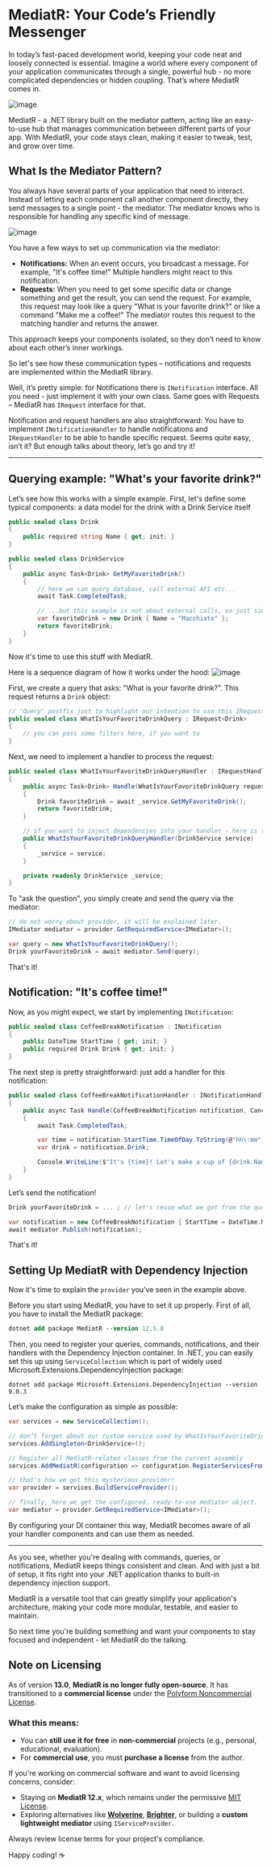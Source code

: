 # MediatR: Your Code’s Friendly Messenger

In today’s fast-paced development world, keeping your code neat and loosely connected is essential.
Imagine a world where every component of your application communicates through a single, powerful hub - no more complicated dependencies or hidden coupling.
That’s where MediatR comes in.

![image](https://github.com/user-attachments/assets/0a2dbb73-5a75-4e50-9029-01a1de6a263d)


MediatR - a .NET library built on the mediator pattern, acting like an easy-to-use hub that manages communication between different parts of your app. With MediatR, your code stays clean, making it easier to tweak, test, and grow over time.

## What Is the Mediator Pattern?

You always have several parts of your application that need to interact. Instead of letting each component call another component directly, they send messages to a single point - the mediator. The mediator knows who is responsible for handling any specific kind of message.

![image](https://github.com/user-attachments/assets/d3d4dc80-f2b3-4068-8e8a-e7c084c2cd94)

You have a few ways to set up communication via the mediator:
- **Notifications:** When an event occurs, you broadcast a message. For example, "It's coffee time!" Multiple handlers might react to this notification.
- **Requests:** When you need to get some specific data or change something and get the result, you can send the request. For example, this request may look like a query "What is your favorite drink?" or like a command "Make me a coffee!" The mediator routes this request to the matching handler and returns the answer. 


This approach keeps your components isolated, so they don’t need to know about each other’s inner workings. 

So let's see how these communication types – notifications and requests are implemented within the MediatR library. 

Well, it’s pretty simple: for Notifications there is `INotification` interface. All you need - just implement it with your own class. Same goes with Requests – MediatR has `IRequest` interface for that.  

Notification and request handlers are also straightforward: You have to implement `INotificationHandler` to handle notifications and `IRequestHandler` to be able to handle specific request. 
Seems quite easy, isn’t it? But enough talks about theory, let’s go and try it! 

---

## Querying example: "What's your favorite drink?"

Let’s see how this works with a simple example. 
First, let's define some typical components: a data model for the drink with a Drink Service itself

```c#
public sealed class Drink
{
    public required string Name { get; init; }
}

public sealed class DrinkService
{
    public async Task<Drink> GetMyFavoriteDrink()
    {
        // here we can query database, call external API etc...
        await Task.CompletedTask;

        // ...but this example is not about external calls, so just simply create one instance of Drink:
        var favoriteDrink = new Drink { Name = "Macchiato" };
        return favoriteDrink;
    }
}
```

Now it's time to use this stuff with MediatR.

Here is a sequence diagram of how it works under the hood:
![image](https://github.com/user-attachments/assets/3435646d-c7eb-468c-8c12-24d357839fcf)

First, we create a query that asks: "What is your favorite drink?". This request returns a `Drink` object:

```c#
// 'Query' postfix just to highlight our intention to use this IRequest implementation as a Query.  
public sealed class WhatIsYourFavoriteDrinkQuery : IRequest<Drink>
{
    // you can pass some filters here, if you want to
}
```

Next, we need to implement a handler to process the request:

```c#
public sealed class WhatIsYourFavoriteDrinkQueryHandler : IRequestHandler<WhatIsYourFavoriteDrinkQuery, Drink>
{
    public async Task<Drink> Handle(WhatIsYourFavoriteDrinkQuery request, CancellationToken cancellationToken)
    {
        Drink favoriteDrink = await _service.GetMyFavoriteDrink();
        return favoriteDrink;
    }

    // if you want to inject dependencies into your handler - here is the place for that:  
    public WhatIsYourFavoriteDrinkQueryHandler(DrinkService service)
    {
        _service = service;
    }

    private readonly DrinkService _service;
}
```

To "ask the question", you simply create and send the query via the mediator:

```c#
// do not worry about provider, it will be explained later.
IMediator mediator = provider.GetRequiredService<IMediator>();

var query = new WhatIsYourFavoriteDrinkQuery();
Drink yourFavoriteDrink = await mediator.Send(query);
```

That's it!

## Notification: "It's coffee time!"

Now, as you might expect, we start by implementing `INotification`:
```c#
public sealed class CoffeeBreakNotification : INotification
{
    public DateTime StartTime { get; init; }
    public required Drink Drink { get; init; }
}
```

The next step is pretty straightforward: just add a handler for this notification:

```c#
public sealed class CoffeeBreakNotificationHandler : INotificationHandler<CoffeeBreakNotification>
{
    public async Task Handle(CoffeeBreakNotification notification, CancellationToken cancellationToken)
    {
        await Task.CompletedTask;

        var time = notification.StartTime.TimeOfDay.ToString(@"hh\:mm");
        var drink = notification.Drink;

        Console.WriteLine($"It's {time}! Let's make a cup of {drink.Name} and take a break!");
    }
}
```

Let’s send the notification!
```c#
Drink yourFavoriteDrink = ... ; // let's reuse what we got from the query result

var notification = new CoffeeBreakNotification { StartTime = DateTime.Now, Drink = yourFavoriteDrink };
await mediator.Publish(notification);
```

That's it!    
## Setting Up MediatR with Dependency Injection

Now it's time to explain the `provider` you’ve seen in the example above.

Before you start using MediatR, you have to set it up properly.
First of all, you have to install the MediatR package:
```ps
dotnet add package MediatR --version 12.5.0
```

Then, you need to register your queries, commands, notifications, and their handlers with the Dependency Injection container.
In .NET, you can easily set this up using `ServiceCollection` which is part of widely used Microsoft.Extensions.DependencyInjection package:
```PS
dotnet add package Microsoft.Extensions.DependencyInjection --version 9.0.3
```

Let’s make the configuration as simple as possible:
```c#
var services = new ServiceCollection();

// don’t forget about our custom service used by WhatIsYourFavoriteDrinkQueryHandler
services.AddSingleton<DrinkService>();

// Register all MediatR-related classes from the current assembly
services.AddMediatR(configuration => configuration.RegisterServicesFromAssembly(typeof(Program).Assembly));

// that's how we get this mysterious provider!
var provider = services.BuildServiceProvider();

// finally, here we get the configured, ready-to-use mediator object. 
var mediator = provider.GetRequiredService<IMediator>();
```

By configuring your DI container this way, MediatR becomes aware of all your handler components and can use them as needed. 

---
As you see, whether you're dealing with commands, queries, or notifications, MediatR keeps things consistent and clean. And with just a bit of setup, it fits right into your .NET application thanks to built-in dependency injection support.

MediatR is a versatile tool that can greatly simplify your application's architecture, making your code more modular, testable, and easier to maintain.

So next time you're building something and want your components to stay focused and independent - let MediatR do the talking.

## Note on Licensing

As of version **13.0**, **MediatR is no longer fully open-source**. It has transitioned to a **commercial license** under the [Polyform Noncommercial License](https://polyformproject.org/licenses/noncommercial/1.0.0/).

### What this means:

- You can **still use it for free** in **non-commercial** projects (e.g., personal, educational, evaluation).
- For **commercial use**, you must **purchase a license** from the author.

If you're working on commercial software and want to avoid licensing concerns, consider:

- Staying on **MediatR 12.x**, which remains under the permissive [MIT License](https://github.com/jbogard/MediatR/blob/v12.1.1/LICENSE).
- Exploring alternatives like [**Wolverine**](https://wolverine.netlify.app/), [**Brighter**](https://github.com/BrighterCommand/Brighter), or building a **custom lightweight mediator** using `IServiceProvider`.

Always review license terms for your project's compliance.

Happy coding! ☕
